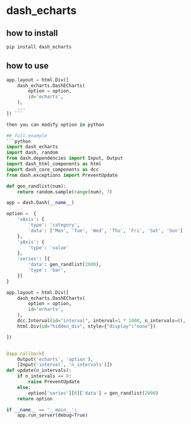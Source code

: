 # dash_echarts

## how to install

```bash
pip install dash_echarts
```

## how to use
```python
app.layout = html.Div([
    dash_echarts.DashECharts(
        option = option,
        id='echarts',
    ),
    ...
]) ```

then you can modify option in python

## full example
```python
import dash_echarts
import dash, random
from dash.dependencies import Input, Output
import dash_html_components as html
import dash_core_components as dcc
from dash.exceptions import PreventUpdate

def gen_randlist(num):
    return random.sample(range(num), 7)

app = dash.Dash(__name__)

option =  {
    'xAxis': {
        'type': 'category',
        'data': ['Mon', 'Tue', 'Wed', 'Thu', 'Fri', 'Sat', 'Sun']
    },
    'yAxis': {
        'type': 'value'
    },
    'series': [{
        'data': gen_randlist(2000),
        'type': 'bar',
    }]
}

app.layout = html.Div([
    dash_echarts.DashECharts(
        option = option,
        id='echarts',
    ),
    dcc.Interval(id="interval", interval=1 * 1000, n_intervals=0),
    html.Div(id="hidden_div", style={"display":"none"})

])


@app.callback(
    Output('echarts', 'option'),
    [Input('interval', 'n_intervals')])
def update(n_intervals):
    if n_intervals == 0:
        raise PreventUpdate
    else:
        option['series'][0]['data'] = gen_randlist(2000)
    return option

if __name__ == '__main__':
    app.run_server(debug=True)
```